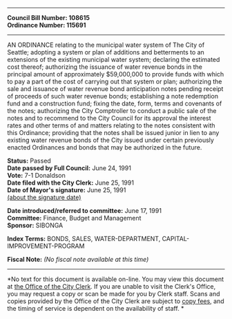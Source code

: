 * * * * *  
  
**Council Bill Number: [](#h0)[](#h2)108615**   
**Ordinance Number: 115691**  
  
* * * * *  
  
AN ORDINANCE relating to the municipal water system of The City of Seattle; adopting a system or plan of additions and betterments to an extensions of the existing municipal water system; declaring the estimated cost thereof; authorizing the issuance of water revenue bonds in the principal amount of approximately $59,000,000 to provide funds with which to pay a part of the cost of carrying out that system or plan; authorizing the sale and issuance of water revenue bond anticipation notes pending receipt of proceeds of such water revenue bonds; establishing a note redemption fund and a construction fund; fixing the date, form, terms and covenants of the notes; authorizing the City Comptroller to conduct a public sale of the notes and to recommend to the City Council for its approval the interest rates and other terms of and matters relating to the notes consistent with this Ordinance; providing that the notes shall be issued junior in lien to any existing water revenue bonds of the City issued under certain previously enacted Ordinances and bonds that may be authorized in the future.  
  
**Status:** Passed   
**Date passed by Full Council:** June 24, 1991   
**Vote:** 7-1 Donaldson   
**Date filed with the City Clerk:** June 25, 1991   
**Date of Mayor's signature:** June 25, 1991   
[(about the signature date)](/~public/approvaldate.htm)   
  
  
**Date introduced/referred to committee:** June 17, 1991   
**Committee:** Finance, Budget and Management   
**Sponsor:** SIBONGA   
  
**Index Terms:** BONDS, SALES, WATER-DEPARTMENT, CAPITAL-IMPROVEMENT-PROGRAM  
  
**Fiscal Note:** *(No fiscal note available at this time)*  
  
* * * * *  
  
*No text for this document is available on-line. You may view this document at [the Office of the City Clerk](http://www.seattle.gov/leg/clerk/contactUs.htm). If you are unable to visit the Clerk's Office, you may request a copy or scan be made for you by Clerk staff. Scans and copies provided by the Office of the City Clerk are subject to [copy fees](http://clerk.seattle.gov/~public/clerkfees.htm), and the timing of service is dependent on the availability of staff. *  
  
  
